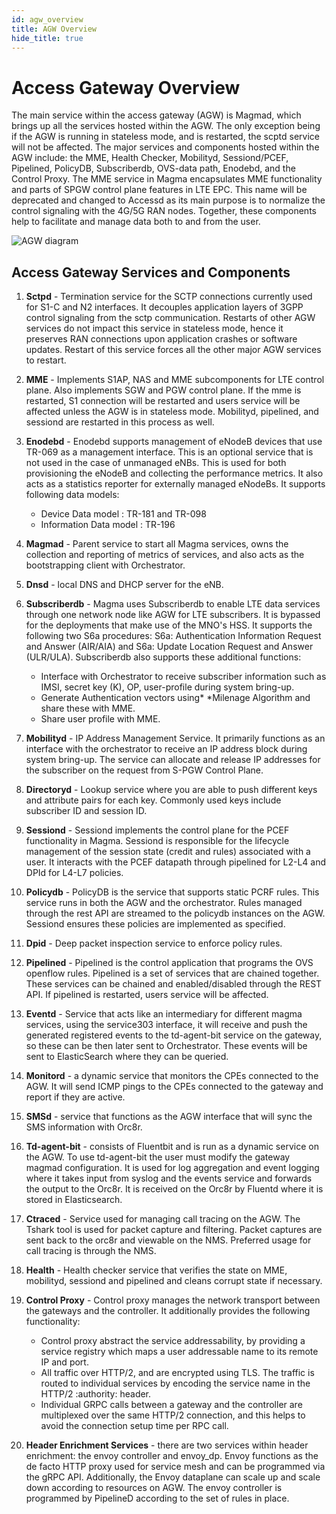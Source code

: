 ```yaml
---
id: agw_overview
title: AGW Overview
hide_title: true
---
```


# Access Gateway Overview

The main service within the access gateway (AGW) is Magmad, which brings up all the services hosted within the AGW. The only exception being if the AGW is running in stateless mode, and is restarted, the scptd service will not be affected. The major services and components hosted within the AGW include: the MME, Health Checker, Mobilityd, Sessiond/PCEF, Pipelined, PolicyDB, Subscriberdb, OVS-data path, Enodebd, and the Control Proxy. The MME service in Magma encapsulates MME functionality and parts of SPGW control plane features in LTE EPC. This name will be deprecated and changed to Accessd as its main purpose is to normalize the control signaling with the 4G/5G RAN nodes. Together, these components help to facilitate and manage data both to and from the user. 

![AGW diagram](assets/agw_services.png)

## Access Gateway Services and  Components

1. **Sctpd** - Termination service for the SCTP connections currently used for S1-C and N2 interfaces. It decouples application layers of 3GPP control signaling from the sctp communication. Restarts of other AGW services do not impact this service in stateless mode, hence it preserves RAN connections upon application crashes or software updates. Restart of this service forces all the other major AGW services to restart.

2. **MME** - Implements S1AP, NAS and MME subcomponents for LTE control plane. Also implements SGW and PGW control plane. If the mme is restarted, S1 connection will be restarted and users service will be affected unless the AGW is in stateless mode. Mobilityd, pipelined, and sessiond are restarted in this process as well. 

3. **Enodebd** - Enodebd supports management of eNodeB devices that use TR-069 as a management interface. This is an optional service that is not used in the case of unmanaged eNBs. This is used for both provisioning the eNodeB and collecting the performance metrics. It also acts as a statistics reporter for externally managed eNodeBs. It supports following data models:
	* Device Data model : TR-181 and TR-098
	* Information Data model : TR-196

4. **Magmad** - Parent service to start all Magma services, owns the collection and reporting of metrics of services, and also acts as the bootstrapping client with Orchestrator.

5. **Dnsd** - local DNS and DHCP server for the eNB. 

6. **Subscriberdb** - Magma uses Subscriberdb to enable LTE data services through one network node like AGW for LTE subscribers. It is bypassed for the deployments that make use of the MNO's HSS. It supports the following two S6a procedures: S6a: Authentication Information Request and Answer (AIR/AIA) and S6a: Update Location Request and Answer (ULR/ULA). Subscriberdb also supports these additional functions:
	* Interface with Orchestrator to receive subscriber information such as IMSI, secret key (K), OP, user-profile during system bring-up.
	* Generate Authentication vectors using* *Milenage Algorithm and share these with MME.
	* Share user profile with MME.

7. **Mobilityd** - IP Address Management Service. It primarily functions as an interface with the orchestrator to receive an IP address block during system bring-up. The service can allocate and release IP addresses for the subscriber on the request from S-PGW Control Plane. 

8. **Directoryd** - Lookup service where you are able to push different keys and attribute pairs for each key. Commonly used keys include subscriber ID and session ID. 

9. **Sessiond** - Sessiond implements the control plane for the PCEF functionality in Magma. Sessiond is responsible for the lifecycle management of the session state (credit and rules) associated with a user. It interacts with the PCEF datapath through pipelined for L2-L4 and DPId for L4-L7 policies.

10. **Policydb** - PolicyDB is the service that supports static PCRF rules. This service runs in both the AGW and the orchestrator. Rules managed through the rest API are streamed to the policydb instances on the AGW. Sessiond ensures these policies are implemented as specified.

11. **Dpid** - Deep packet inspection service to enforce policy rules.

12. **Pipelined** - Pipelined is the control application that programs the OVS openflow rules. Pipelined is a set of services that are chained together. These services can be chained and enabled/disabled through the REST API. If pipelined is restarted, users service will be affected.

13. **Eventd** - Service that acts like an intermediary for different magma services, using the service303 interface, it will receive and push the generated registered events to the td-agent-bit service on the gateway, so these can be then later sent to Orchestrator. These events will be sent to ElasticSearch where they can be queried. 

14. **Monitord** - a dynamic service that monitors the CPEs connected to the AGW. It will send ICMP pings to the CPEs connected to the gateway and report if they are active. 

15. **SMSd** - service that functions as the AGW interface that will sync the SMS information with Orc8r. 

16. **Td-agent-bit** - consists of Fluentbit and is run as a dynamic service on the AGW. To use td-agent-bit the user must modify the gateway magmad configuration. It is used for log aggregation and event logging where it takes input from syslog and the events service and forwards the output to the Orc8r. It is received on the Orc8r by Fluentd where it is stored in Elasticsearch. 

17. **Ctraced** - Service used for managing call tracing on the AGW. The Tshark tool is used for packet capture and filtering. Packet captures are sent back to the orc8r and viewable on the NMS. Preferred usage for call tracing is through the NMS.

18.  **Health** - Health checker service that verifies the state on MME, mobilityd, sessiond and pipelined and cleans corrupt state if necessary.

19. **Control Proxy** - Control proxy manages the network transport between the gateways and the controller. It additionally provides the following functionality:
	* Control proxy abstract the service addressability, by providing a service registry which maps a user addressable name to its remote IP and port.
	* All traffic over HTTP/2, and are encrypted using TLS. The traffic is routed to individual services by encoding the service name in the HTTP/2 :authority: header.
	* Individual GRPC calls between a gateway and the controller are multiplexed over the same HTTP/2 connection, and this helps to avoid the connection setup time per RPC call.

20. **Header Enrichment Services** - there are two services within header enrichment: the envoy controller and envoy_dp. Envoy functions as the de facto HTTP proxy used for service mesh and can be programmed via the gRPC API. Additionally, the Envoy dataplane can scale up and scale down according to resources on AGW. The envoy controller is programmed by PipelineD according to the set of rules in place. 
